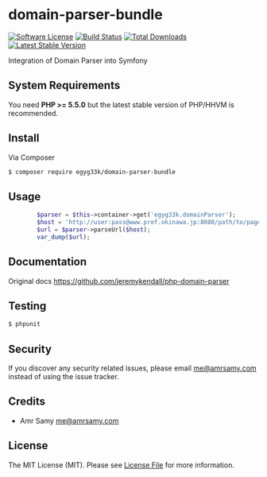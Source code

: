 # domain-parser-bundle

[![Software License][ico-license]](LICENSE.md)
[![Build Status][ico-travis]][link-travis]
[![Total Downloads](https://poser.pugx.org/egyg33k/domain-parser-bundle/downloads)](https://packagist.org/packages/egyg33k/domain-parser-bundle)
[![Latest Stable Version](https://poser.pugx.org/egyg33k/domain-parser-bundle/v/stable)](https://packagist.org/packages/egyg33k/domain-parser-bundle)


Integration of Domain Parser into Symfony

## System Requirements

You need **PHP >= 5.5.0** but the latest stable version of PHP/HHVM is recommended.

## Install

Via Composer

``` bash
$ composer require egyg33k/domain-parser-bundle

```

## Usage

``` php
        $parser = $this->container->get('egyg33k.domainParser');
        $host = 'http://user:pass@www.pref.okinawa.jp:8080/path/to/page.html?query=string#fragment';
        $url = $parser->parseUrl($host);
        var_dump($url);
```

## Documentation
Original docs https://github.com/jeremykendall/php-domain-parser

## Testing

``` bash
$ phpunit
```

## Security

If you discover any security related issues, please email me@amrsamy.com instead of using the issue tracker.

## Credits

- Amr Samy <me@amrsamy.com>

## License

The MIT License (MIT). Please see [License File](LICENSE.md) for more information.

[ico-travis]: https://travis-ci.org/EGYG33K/DomainParserBundle.svg?branch=master
[ico-license]: https://img.shields.io/badge/license-MIT-brightgreen.svg?style=flat-square

[link-travis]: https://travis-ci.org/EGYG33K/DomainParserBundle
[link-author]: https://github.com/EGYG33K
